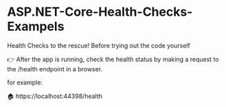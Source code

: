 # ASP.NET-Core-Health-Checks-Exampels
Health Checks to the rescue! Before trying out the code yourself

:point_right: After the app is running, check the health status by making a request to the /health endpoint in a browser.


for example:

:house: https://localhost:44398/health
